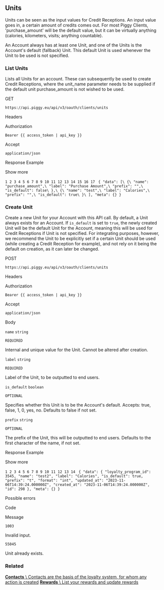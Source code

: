 ## Units

Units can be seen as the input values for Credit Receptions. An input value goes in, a certain amount of credits comes out. For most Piggy Clients, 'purchase\_amount' will be the default value, but it can be virtually anything (calories, kilometers, visits; anything countable).

An Account always has at least one Unit, and one of the Units is the Account's default (fallback) Unit. This default Unit is used whenever the Unit to be used is not specified.

### List Units

Lists all Units for an account. These can subsequently be used to create Credit Receptions, where the unit\_name parameter needs to be supplied if the default unit purchase\_amount is not wished to be used.

GET

`https://api.piggy.eu/api/v3/oauth/clients/units`

Headers

Authorization

`Bearer {{ access_token | api_key }}`

Accept

`application/json`

Response Example

Show more

`1
2
3
4
5
6
7
8
9
10
11
12
13
14
15
16
17
` `{
    "data": [\
        {\
            "name": "purchase_amount",\
            "label": "Purchase Amount",\
            "prefix": "",\
            "is_default": false\
        },\
        {\
            "name": "test",\
            "label": "Calories",\
            "prefix": "",\
            "is_default": true\
        }\
    ],
    "meta": {}
}`

### Create Unit

Create a new Unit for your Account with this API call. By default, a Unit always exists for an Account. If `is_default` is set to `true`, the newly created Unit will be the default Unit for the Account, meaning this will be used for Credit Receptions if Unit is not specified. For integrating purposes, however, we recommend the Unit to be explicitly set if a certain Unit should be used (while creating a Credit Reception for example), and not rely on it being the default on creation, as it can later be changed.

POST

`https://api.piggy.eu/api/v3/oauth/clients/units`

Headers

Authorization

`Bearer {{ access_token | api_key }}`

Accept

`application/json`

Body

`name` `string`

`REQUIRED`

Internal and unique value for the Unit. Cannot be altered after creation.

`label` `string`

`REQUIRED`

Label of the Unit, to be outputted to end users.

`is_default` `boolean`

`OPTIONAL`

Specifies whether this Unit is to be the Account's default. Accepts: true, false, 1, 0, yes, no. Defaults to false if not set.

`prefix` `string`

`OPTIONAL`

The prefix of the Unit, this will be outputted to end users. Defaults to the first character of the name, if not set.

Response Example

Show more

`1
2
3
4
5
6
7
8
9
10
11
12
13
14
` `{
    "data": {
        "loyalty_program_id": 3545,
        "name": "test2",
        "label": "Calories",
        "is_default": true,
        "prefix": "t",
        "format": "int",
        "updated_at": "2023-11-06T14:39:24.000000Z",
        "created_at": "2023-11-06T14:39:24.000000Z",
        "id": 298
    },
    "meta": {}
}`

Possible errors

Code

Message

`1003`

Invalid input.

`55045`

Unit already exists.

### Related

[**Contacts** \\
Contacts are the basis of the loyalty system, for whom any action is created](https://docs.piggy.eu/v3/oauth/contacts) [**Rewards** \\
List your rewards and update rewards](https://docs.piggy.eu/v3/oauth/rewards)
